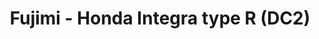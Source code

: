 ---
layout: product
title: "Fujimi - Honda Integra type R (DC2)"
price: "TBA" 
desc: "N/A"
img_path: "/assets/img/FU039862.webp"
brand: "N/A"
available: false
special_offer: false
new: false
soon: false
cat: "010000"
subcat: "013100"
subsubcat: "0N/A"
sifra: "FU039862"
popular: false
spec: false
---